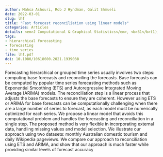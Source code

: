 ```yaml
---
author: Mahsa Ashouri, Rob J Hyndman, Galit Shmueli
date: 2022-03-01
slug: lhf
title: "Fast forecast reconciliation using linear models"
categories: Articles
details: <em>J Computational & Graphical Statistics</em>, <b>31</b>(1), 263-282
tags:
- hierarchical forecasting
- forecasting
- time series
file: lhf.pdf
doi: 10.1080/10618600.2021.1939038
---
```


Forecasting hierarchical or grouped time series usually involves two steps: computing base forecasts and reconciling the forecasts. Base forecasts can be computed by popular time series forecasting methods such as Exponential Smoothing (ETS) and Autoregressive Integrated Moving Average (ARIMA) models. The reconciliation step is a linear process that adjusts the base forecasts to ensure they are coherent. However using ETS or ARIMA for base forecasts can be computationally challenging when there are a large number of series to forecast, as each model must be numerically optimized for each series. We propose a linear model that avoids this computational problem and handles the forecasting and reconciliation in a single step. The proposed method is very flexible in incorporating external data, handling missing values and model selection. We illustrate our approach using two datasets: monthly Australian domestic tourism and daily Wikipedia pageviews. We compare our approach to reconciliation using ETS and ARIMA, and show that our approach is much faster while providing similar levels of forecast accuracy
